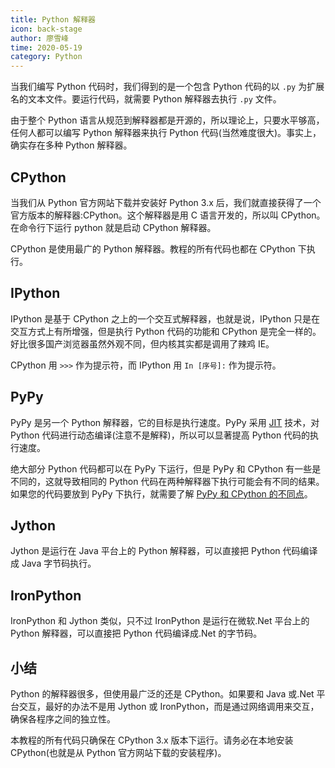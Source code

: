 ```yaml
---
title: Python 解释器
icon: back-stage
author: 廖雪峰
time: 2020-05-19
category: Python
---
```


当我们编写 Python 代码时，我们得到的是一个包含 Python 代码的以 `.py` 为扩展名的文本文件。要运行代码，就需要 Python 解释器去执行 `.py` 文件。

<!-- more -->

由于整个 Python 语言从规范到解释器都是开源的，所以理论上，只要水平够高，任何人都可以编写 Python 解释器来执行 Python 代码(当然难度很大)。事实上，确实存在多种 Python 解释器。

## CPython

当我们从 Python 官方网站下载并安装好 Python 3.x 后，我们就直接获得了一个官方版本的解释器:CPython。这个解释器是用 C 语言开发的，所以叫 CPython。在命令行下运行 python 就是启动 CPython 解释器。

CPython 是使用最广的 Python 解释器。教程的所有代码也都在 CPython 下执行。

## IPython

IPython 是基于 CPython 之上的一个交互式解释器，也就是说，IPython 只是在交互方式上有所增强，但是执行 Python 代码的功能和 CPython 是完全一样的。好比很多国产浏览器虽然外观不同，但内核其实都是调用了辣鸡 IE。

CPython 用 `>>>` 作为提示符，而 IPython 用 `In [序号]:` 作为提示符。

## PyPy

PyPy 是另一个 Python 解释器，它的目标是执行速度。PyPy 采用 [JIT](https://zh.wikipedia.org/wiki/Just-in-time_compilation) 技术，对 Python 代码进行动态编译(注意不是解释)，所以可以显著提高 Python 代码的执行速度。

绝大部分 Python 代码都可以在 PyPy 下运行，但是 PyPy 和 CPython 有一些是不同的，这就导致相同的 Python 代码在两种解释器下执行可能会有不同的结果。如果您的代码要放到 PyPy 下执行，就需要了解 [PyPy 和 CPython 的不同点](https://doc.pypy.org/en/latest/cpython_differences.html)。

## Jython

Jython 是运行在 Java 平台上的 Python 解释器，可以直接把 Python 代码编译成 Java 字节码执行。

## IronPython

IronPython 和 Jython 类似，只不过 IronPython 是运行在微软.Net 平台上的 Python 解释器，可以直接把 Python 代码编译成.Net 的字节码。

## 小结

Python 的解释器很多，但使用最广泛的还是 CPython。如果要和 Java 或.Net 平台交互，最好的办法不是用 Jython 或 IronPython，而是通过网络调用来交互，确保各程序之间的独立性。

本教程的所有代码只确保在 CPython 3.x 版本下运行。请务必在本地安装 CPython(也就是从 Python 官方网站下载的安装程序)。
